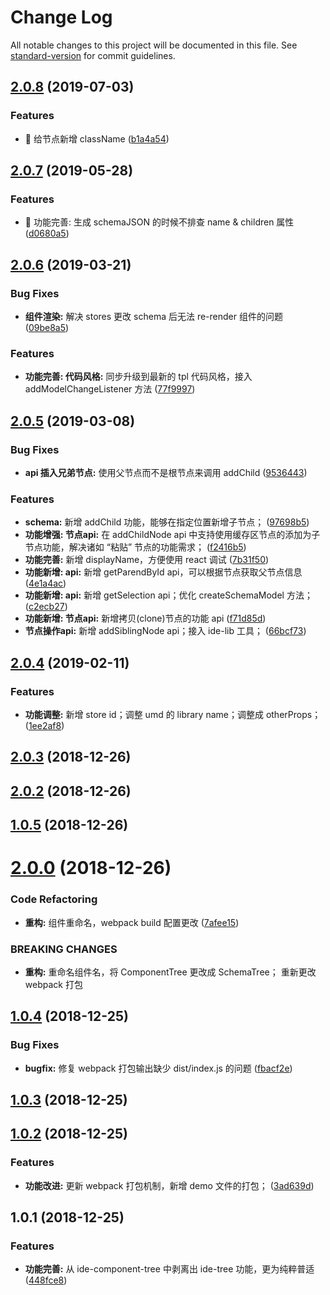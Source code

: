 # Change Log

All notable changes to this project will be documented in this file. See [standard-version](https://github.com/conventional-changelog/standard-version) for commit guidelines.

## [2.0.8](https://github.com/one-gourd/ide-tree/compare/v2.0.7...v2.0.8) (2019-07-03)


### Features

* 🎸 给节点新增 className ([b1a4a54](https://github.com/one-gourd/ide-tree/commit/b1a4a54))



## [2.0.7](https://github.com/one-gourd/ide-tree/compare/v2.0.6...v2.0.7) (2019-05-28)


### Features

* 🎸 功能完善: 生成 schemaJSON 的时候不排查 name & children 属性 ([d0680a5](https://github.com/one-gourd/ide-tree/commit/d0680a5))



<a name="2.0.6"></a>
## [2.0.6](https://github.com/alibaba-paimai-frontend/ide-tree/compare/v2.0.5...v2.0.6) (2019-03-21)


### Bug Fixes

* **组件渲染:** 解决 stores 更改 schema 后无法 re-render 组件的问题 ([09be8a5](https://github.com/alibaba-paimai-frontend/ide-tree/commit/09be8a5))


### Features

* **功能完善: 代码风格:** 同步升级到最新的 tpl 代码风格，接入 addModelChangeListener 方法 ([77f9997](https://github.com/alibaba-paimai-frontend/ide-tree/commit/77f9997))



<a name="2.0.5"></a>
## [2.0.5](https://github.com/alibaba-paimai-frontend/ide-tree/compare/v2.0.4...v2.0.5) (2019-03-08)


### Bug Fixes

* **api 插入兄弟节点:** 使用父节点而不是根节点来调用 addChild ([9536443](https://github.com/alibaba-paimai-frontend/ide-tree/commit/9536443))


### Features

* **schema:** 新增 addChild 功能，能够在指定位置新增子节点； ([97698b5](https://github.com/alibaba-paimai-frontend/ide-tree/commit/97698b5))
* **功能增强: 节点api:** 在 addChildNode api 中支持使用缓存区节点的添加为子节点功能，解决诸如 “粘贴” 节点的功能需求； ([f2416b5](https://github.com/alibaba-paimai-frontend/ide-tree/commit/f2416b5))
* **功能完善:** 新增 displayName，方便使用 react 调试 ([7b31f50](https://github.com/alibaba-paimai-frontend/ide-tree/commit/7b31f50))
* **功能新增: api:** 新增 getParendById api，可以根据节点获取父节点信息 ([4e1a4ac](https://github.com/alibaba-paimai-frontend/ide-tree/commit/4e1a4ac))
* **功能新增: api:** 新增 getSelection api；优化 createSchemaModel 方法； ([c2ecb27](https://github.com/alibaba-paimai-frontend/ide-tree/commit/c2ecb27))
* **功能新增: 节点api:** 新增拷贝(clone)节点的功能 api ([f71d85d](https://github.com/alibaba-paimai-frontend/ide-tree/commit/f71d85d))
* **节点操作api:** 新增 addSiblingNode api；接入 ide-lib 工具； ([66bcf73](https://github.com/alibaba-paimai-frontend/ide-tree/commit/66bcf73))



<a name="2.0.4"></a>
## [2.0.4](https://github.com/alibaba-paimai-frontend/ide-tree/compare/v2.0.3...v2.0.4) (2019-02-11)


### Features

* **功能调整:** 新增 store id；调整 umd 的 library name；调整成 otherProps； ([1ee2af8](https://github.com/alibaba-paimai-frontend/ide-tree/commit/1ee2af8))



<a name="2.0.3"></a>
## [2.0.3](https://github.com/alibaba-paimai-frontend/ide-tree/compare/v2.0.2...v2.0.3) (2018-12-26)



<a name="2.0.2"></a>
## [2.0.2](https://github.com/alibaba-paimai-frontend/ide-tree/compare/v2.0.1...v2.0.2) (2018-12-26)



<a name="1.0.5"></a>
## [1.0.5](https://github.com/alibaba-paimai-frontend/ide-tree/compare/v2.0.0...v1.0.5) (2018-12-26)



<a name="2.0.0"></a>
# [2.0.0](https://github.com/alibaba-paimai-frontend/ide-tree/compare/v1.0.4...v2.0.0) (2018-12-26)


### Code Refactoring

* **重构:** 组件重命名，webpack build 配置更改 ([7afee15](https://github.com/alibaba-paimai-frontend/ide-tree/commit/7afee15))


### BREAKING CHANGES

* **重构:** 重命名组件名，将 ComponentTree 更改成 SchemaTree； 重新更改 webpack 打包



<a name="1.0.4"></a>
## [1.0.4](https://github.com/alibaba-paimai-frontend/ide-tree/compare/v1.0.3...v1.0.4) (2018-12-25)


### Bug Fixes

* **bugfix:** 修复 webpack 打包输出缺少 dist/index.js 的问题 ([fbacf2e](https://github.com/alibaba-paimai-frontend/ide-tree/commit/fbacf2e))



<a name="1.0.3"></a>
## [1.0.3](https://github.com/alibaba-paimai-frontend/ide-tree/compare/v1.0.2...v1.0.3) (2018-12-25)



<a name="1.0.2"></a>
## [1.0.2](https://github.com/alibaba-paimai-frontend/ide-tree/compare/v1.0.1...v1.0.2) (2018-12-25)


### Features

* **功能改进:** 更新 webpack 打包机制，新增 demo 文件的打包； ([3ad639d](https://github.com/alibaba-paimai-frontend/ide-tree/commit/3ad639d))



<a name="1.0.1"></a>
## 1.0.1 (2018-12-25)


### Features

* **功能完善:** 从 ide-component-tree 中剥离出 ide-tree 功能，更为纯粹普适 ([448fce8](https://github.com/alibaba-paimai-frontend/ide-tree/commit/448fce8))
